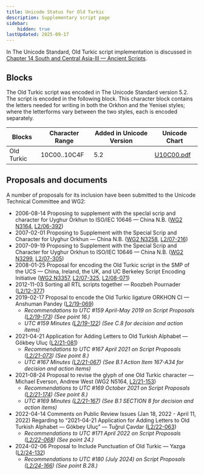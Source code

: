 ```yaml
---
title: Unicode Status for Old Turkic
description: Supplementary script page
sidebar:
    hidden: true
lastUpdated: 2025-09-17
---
```


In The Unicode Standard, Old Turkic script implementation is discussed in [Chapter 14 South and Central Asia-III — Ancient Scripts](https://www.unicode.org/versions/latest/core-spec/chapter-14/#G41975).

## Blocks

The Old Turkic script was encoded in The Unicode Standard version 5.2. The script is encoded in the following block. This character block contains the letters needed for writing in both the Orkhon and the Yenisei styles; where the letterforms vary between the two styles, each is encoded separately. 

| Blocks  |  Character Range  |  Added in Unicode Version  |  Unicode Chart  |
| ------- | ----------------- | -------------------------- | --------------- |
| Old Turkic |  10C00..10C4F  |  5.2  |  [U10C00.pdf](http://www.unicode.org/charts/PDF/U10C00.pdf)  |

## Proposals and documents

A number of proposals for its inclusion have been submitted to the Unicode Technical Committee and WG2:
- 2006-08-14 Proposing to supplement with the speclal scrip and character for Uyghur Orkhun to ISO/IEC 10646 — China N.B. ([WG2 N3164](https://www.unicode.org/wg2/docs/n3164.pdf), [L2/06-392](http://www.unicode.org/cgi-bin/GetMatchingDocs.pl?L2/06-392))
- 2007-02-01 Proposing to Supplement with the Special Scrip and Character for Uyghur Orkhun — China N.B. ([WG2 N3258](https://www.unicode.org/wg2/docs/n3258.pdf), [L2/07-216](http://www.unicode.org/cgi-bin/GetMatchingDocs.pl?L2/07-216))
- 2007-09-19 Proposing to Supplement with the Special Scrip and Character for Uyghur Orkhun to ISO/IEC 10646 — China N.B. ([WG2 N3299](https://www.unicode.org/wg2/docs/n3299.pdf), [L2/07-305](http://www.unicode.org/cgi-bin/GetMatchingDocs.pl?L2/07-305))
- 2008-01-25 Proposal for encoding the Old Turkic script in the SMP of the UCS — China, Ireland, the UK, and UC Berkeley Script Encoding Initiative ([WG2 N3357](https://www.unicode.org/wg2/docs/n3357.pdf), [L2/07-325](http://www.unicode.org/cgi-bin/GetMatchingDocs.pl?L2/07-325), [L2/08-071](http://www.unicode.org/cgi-bin/GetMatchingDocs.pl?L2/08-071))
- 2012-11-03 Sorting all RTL scripts together — Roozbeh Pournader ([L2/12-377](http://www.unicode.org/cgi-bin/GetMatchingDocs.pl?L2/12-377))
- 2019-02-17 Proposal to encode the Old Turkic ligature ORKHON CI — Anshuman Pandey ([L2/19-069](http://www.unicode.org/cgi-bin/GetMatchingDocs.pl?L2/19-069))
  - _Recommendations to UTC #159 April-May 2019 on Script Proposals ([L2/19-173](http://www.unicode.org/L2/L2019/19173-script-adhoc-recs.pdf)) (See point 16.)_
  - _UTC #159 Minutes ([L2/19-122](http://www.unicode.org/L2/L2019/19122.htm)) (See C.8 for decision and action items)_
- 2021-04-21 Application for Adding Letters to Old Turkish Alphabet — Gökbey Uluç ([L2/21-081](http://www.unicode.org/cgi-bin/GetMatchingDocs.pl?L2/21-081))
  - _Recommendations to UTC #167 April 2021 on Script Proposals ([L2/21-073](http://www.unicode.org/L2/L2021/21073-script-adhoc-rept.pdf)) (See point 8.)_
  - _UTC #167 Minutes ([L2/21-067](https://www.unicode.org/L2/L2021/21066.htm)) (See B.1 Action Item 167-A34 for decision and action items)_
- 2021-08-24 Proposal to revise the glyph of one Old Turkic character — Michael Everson, Andrew West (WG2 N5164, [L2/21-153](http://www.unicode.org/cgi-bin/GetMatchingDocs.pl?L2/21-153))
  - _Recommendations to UTC #169 October  2021 on Script Proposals ([L2/21-174](http://www.unicode.org/L2/L2021/21174-script-adhoc-rept.pdf)) (See point 8.)_
  - _UTC #169 Minutes ([L2/21-167](https://www.unicode.org/L2/L2021/21167.htm)) (See B.1 SECTION 8 for decision and action items)_
- 2022-04-14 Comments on Public Review Issues (Jan 18, 2022 - April 11, 2022) Regarding to “2021-04-21 Application for Adding Letters to Old Turkish Alphabet — Gökbey Uluç” — Tuğrul Çavdar ([L2/22-063](http://www.unicode.org/cgi-bin/GetMatchingDocs.pl?L2/22-063))
  - _Recommendations to UTC #171 April 2022 on Script Proposals ([L2/22-068](http://www.unicode.org/cgi-bin/GetMatchingDocs.pl?L2/22-068)) (See point 24.)_
- 2024-02-06 Proposal to Include Punctuation of Old Turkic — Yazga ([L2/24-132](http://www.unicode.org/cgi-bin/GetMatchingDocs.pl?L2/24-132))
  - _Recommendations to UTC #180 (July 2024) on Script Proposals ([L2/24-166](https://www.unicode.org/cgi-bin/GetMatchingDocs.pl?L2/24-166)) (See point B.28.)_
